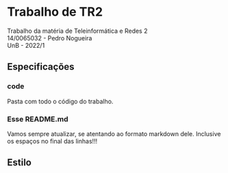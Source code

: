 # Trabalho de TR2

Trabalho da matéria de Teleinformática e Redes 2  
14/0065032 - Pedro Nogueira  
UnB - 2022/1  

## Especificações

### code

Pasta com todo o código do trabalho.

### Esse README.md

Vamos sempre atualizar, se atentando ao formato markdown dele. Inclusive os espaços no final das linhas!!!

## Estilo
